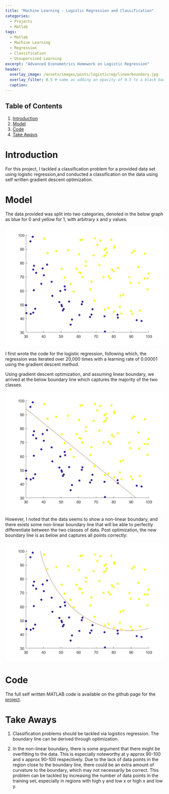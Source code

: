 ```yaml
---
title: "Machine Learning - Logistic Regression and Classification"
categories:
  - Projects
  - Matlab
tags:
  - Matlab
  - Machine Learning
  - Regression
  - Classification
  - Unsupervised Learning
excerpt: "Advanced Econometrics Homework on Logistic Regression" 
header:
  overlay_image: /assets/images/posts/logisticreg/linearboundary.jpg
  overlay_filter: 0.5 # same as adding an opacity of 0.5 to a black background
  caption: 
---
```


## Table of Contents
1. [Introduction](#introduction)
2. [Model](#model)
3. [Code](#code)
4. [Take Aways](#take-aways)

# Introduction

For this project, I tackled a classification problem for a provided data set using logistic regression,and conducted a classification on the data using self written gradient descent optimization.

# Model

The data provided was split into two categories, denoted in the below graph as blue for 0 and yellow for 1, with arbitrary x and y values.

![dataset.jpg](/assets/images/posts/logisticreg/dataset.jpg)

I first wrote the code for the logistic regression, following which, the regression was iterated over 20,000 times with a learning rate of 0.00001 using the gradient descent method.

Using gradient descent optimization, and assuming linear boundary, we arrived at the below boundary line which captures the majority of the two classes.

![linearboundary.jpg](/assets/images/posts/logisticreg/linearboundary.jpg)

However, I noted that the data seems to show a non-linear boundary, and there exists some non-linear boundary line that will be able to perfectly differentiate between the two classes of data. Post optimization, the new boundary line is as below and captures all points correctly:

![nonlinearboundary.jpg](/assets/images/posts/logisticreg/nonlinearboundary.jpg)

# Code

The full self written MATLAB code is available on the github page for the [project](https://github.com/Jwangjy/logisticreg).

# Take Aways

1. Classification problems should be tackled via logistics regression. The boundary line can be derived through optimization.

2. In the non-linear boundary, there is some argument that there might be overfitting to the data. This is especially noteworthy at y approx 90-100 and x approx 90-100 respectively. Due to the lack of data points in the region close to the boundary line, there could be an extra amount of curvature to the boundary, which may not necessarily be correct. This problem can be tackled by increasing the number of data points in the training set, especially in regions with high y and low x or high x and low y. 